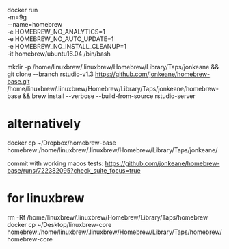 docker run \
  -m=9g \
  --name=homebrew \
  -e HOMEBREW_NO_ANALYTICS=1 \
  -e HOMEBREW_NO_AUTO_UPDATE=1 \
  -e HOMEBREW_NO_INSTALL_CLEANUP=1 \
  -it homebrew/ubuntu16.04 /bin/bash


mkdir -p /home/linuxbrew/.linuxbrew/Homebrew/Library/Taps/jonkeane &&
git clone --branch rstudio-v1.3 https://github.com/jonkeane/homebrew-base.git /home/linuxbrew/.linuxbrew/Homebrew/Library/Taps/jonkeane/homebrew-base &&
brew install --verbose --build-from-source rstudio-server


# alternatively
docker cp ~/Dropbox/homebrew-base homebrew:/home/linuxbrew/.linuxbrew/Homebrew/Library/Taps/jonkeane/


commit with working macos tests:
https://github.com/jonkeane/homebrew-base/runs/722382095?check_suite_focus=true



# for linuxbrew
rm -Rf /home/linuxbrew/.linuxbrew/Homebrew/Library/Taps/homebrew               
docker cp ~/Desktop/linuxbrew-core homebrew:/home/linuxbrew/.linuxbrew/Homebrew/Library/Taps/homebrew/homebrew-core
